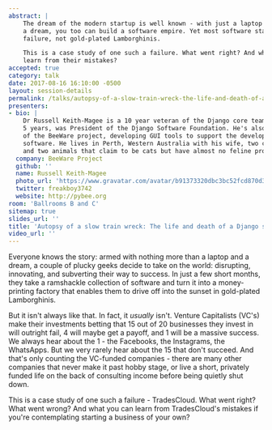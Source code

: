 ```yaml
---
abstract: |
    The dream of the modern startup is well known - with just a laptop and
    a dream, you too can build a software empire. Yet most software startups end in
    failure, not gold-plated Lamborghinis.

    This is a case study of one such a failure. What went right? And what can you
    learn from their mistakes?
accepted: true
category: talk
date: 2017-08-16 16:10:00 -0500
layout: session-details
permalink: /talks/autopsy-of-a-slow-train-wreck-the-life-and-death-of-a-django-startup/
presenters:
- bio: |
    Dr Russell Keith-Magee is a 10 year veteran of the Django core team, and for
    5 years, was President of the Django Software Foundation. He's also the founder
    of the BeeWare project, developing GUI tools to support the development of Python
    software. He lives in Perth, Western Australia with his wife, two children,
    and two animals that claim to be cats but have almost no feline properties.
  company: BeeWare Project
  github: ''
  name: Russell Keith-Magee
  photo_url: 'https://www.gravatar.com/avatar/b91373320dbc3bc52fcd870d3b21748f?s=400'
  twitter: freakboy3742
  website: http://pybee.org
room: 'Ballrooms B and C'
sitemap: true
slides_url: ''
title: 'Autopsy of a slow train wreck: The life and death of a Django startup'
video_url: ''
---
```


Everyone knows the story: armed with nothing more than a laptop and a dream, a couple of plucky geeks decide to take on the world: disrupting, innovating, and subverting their way to success. In just a few short months, they take a ramshackle collection of software and turn it into a money-printing factory that enables them to drive off into the sunset in gold-plated Lamborghinis.

But it isn't always like that. In fact, it *usually* isn't. Venture Capitalists (VC's) make their investments betting that 15 out of 20 businesses they invest in will outright fail, 4 will maybe get a payoff, and 1 will be a massive success. We always hear about the 1 - the Facebooks, the Instagrams, the WhatsApps. But we very rarely hear about the 15 that don't succeed. And that's only counting the VC-funded companies - there are many other companies that never make it past hobby stage, or live a short, privately funded life on the back of consulting income before being quietly shut down.

This is a case study of one such a failure - TradesCloud. What went right? What went wrong? And what you can learn from TradesCloud's mistakes if you're contemplating starting a business of your own?
